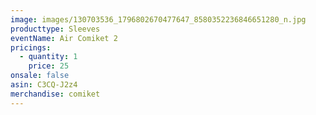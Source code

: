 ```yaml
---
image: images/130703536_1796802670477647_8580352236846651280_n.jpg
producttype: Sleeves
eventName: Air Comiket 2
pricings:
  - quantity: 1
    price: 25
onsale: false
asin: C3CQ-J2z4
merchandise: comiket
---
```

